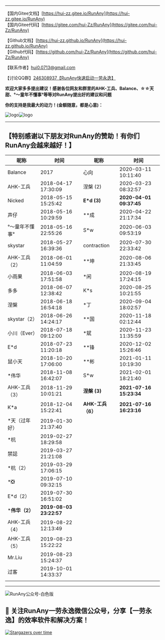
---
【国内Gitee文档】[https://hui-zz.gitee.io/RunAny](https://hui-zz.gitee.io/RunAny)  
【国内Gitee代码】[https://gitee.com/hui-Zz/RunAny](https://gitee.com/hui-Zz/RunAny)  

【Github文档】[https://hui-zz.github.io/RunAny](https://hui-zz.github.io/RunAny)  
【Github代码】[https://github.com/hui-Zz/RunAny](https://github.com/hui-Zz/RunAny)  

【联系作者】hui0.0713@gmail.com

【讨论QQ群】[246308937【RunAny快速启动一劳永逸】](https://jq.qq.com/?_wv=1027&k=445Ug7u)

**欢迎大家多多提出建议！感谢各位网友和群里的AHK-工兵、Balance、☆☆天甜、°～童年不懂事°等等对RunAny提出好的建议和问题**

**你的支持是我最大的动力！(金额随意，都是心意)：**

![logo](/assets/images/支持RunAny.jpg ':size=280x280')![logo](/assets/images/支持RunAny.png ':size=280x280')

---

## 【特别感谢以下朋友对RunAny的赞助！有你们RunAny会越来越好！】

| 昵称           | 时间                    | 昵称              | 时间                    |
| -------------- | ----------------------- | ----------------- | ----------------------- |
| Balance        | 2017                    | 心向              | 2020-03-11 10:11:40     |
| AHK-工兵       | 2018-04-17 17:30:09     | 涅槃 (2)          | 2020-03-23 08:32:57     |
| Nicked         | 2018-05-15 15:25:42     | **E*d (3)**       | **2020-04-01 09:37:45** |
| 声仔           | 2018-05-16 10:29:59     | **成              | 2020-04-22 21:17:34     |
| °～童年不懂事° | 2018-05-16 22:55:26     | S*w               | 2020-06-03 09:53:19     |
| skystar        | 2018-05-27 16:39:36     | contraction       | 2020-07-30 22:33:42     |
| AHK-工兵（2）  | 2018-06-01 11:04:59     | **坤              | 2020-08-06 21:33:45     |
| 小雨果         | 2018-06-03 17:51:58     | *闲               | 2020-08-19 17:24:15     |
| 多多           | 2018-06-07 12:38:42     | K*s               | 2020-08-25 10:21:55     |
| 涅槃           | 2018-06-18 16:54:18     | *丁               | 2020-09-04 18:02:57     |
| skystar（2）   | 2018-06-26 14:24:17     | **国              | 2020-11-18 02:12:44     |
| 小川（Ever）   | 2018-07-18 09:12:00     | *斌               | 2020-11-23 11:35:59     |
| E*d            | 2018-07-23 11:20:18     | **锋              | 2020-12-02 15:26:46     |
| 鼠小天         | 2018-10-20 17:06:00     | **彬              | 2021-01-11 10:19:30     |
| *伟华          | 2018-11-08 16:42:07     | S*w               | 2021-02-01 18:21:40     |
| AHK-工兵（3）  | 2018-11-29 10:01:21     | **涅槃 (3)**      | **2021-07-16 15:23:34** |
| K*a            | 2018-12-04 15:22:41     | **AHK-工兵（6）** | **2021-07-16 16:23:16** |
| *天（过年好）  | 2019-01-30 21:37:40     |                   |                         |
| *杭            | 2019-02-27 18:29:58     |                   |                         |
| 禁誋           | 2019-03-27 21:21:08     |                   |                         |
| *杭（2）       | 2019-03-29 17:06:15     |                   |                         |
| *❎             | 2019-07-10 09:32:15     |                   |                         |
| E*d（2）       | 2019-07-30 16:51:02     |                   |                         |
| ***伟华（2）** | **2019-08-03 23:22:57** |                   |                         |
| AHK-工兵（4）  | 2019-08-22 12:13:49     |                   |                         |
| AHK-工兵（5）  | 2019-08-23 15:22:22     |                   |                         |
| Mr.Liu         | 2019-08-23 15:24:37     |                   |                         |
| 过客           | 2019-10-01 14:33:37     |                   |                         |
|                |                         |                   |                         |

---

![RunAny公众号-白色版](/assets/images/RunAny公众号-白色版.jpg)

## 📢 关注RunAny一劳永逸微信公众号，分享【一劳永逸】的效率软件和解决方案！

[![Stargazers over time](https://starchart.cc/hui-Zz/RunAny.svg)](https://starchart.cc/hui-Zz/RunAny)